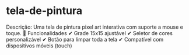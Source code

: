 # tela-de-pintura
Descrição: Uma tela de pintura pixel art interativa com suporte a mouse e toque.  🔧 Funcionalidades ✔ Grade 15x15 ajustável ✔ Seletor de cores personalizável ✔ Botão para limpar toda a tela ✔ Compatível com dispositivos móveis (touch)
